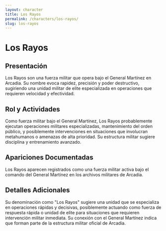 ```yaml
---
layout: character
title: Los Rayos
permalink: /characters/los-rayos/
slug: los-rayos
---
```


# Los Rayos

## Presentación
Los Rayos son una fuerza militar que opera bajo el General Martínez en Arcadia. Su nombre evoca rapidez, precisión y poder destructivo, sugiriendo una unidad militar de elite especializada en operaciones que requieren velocidad y efectividad.

## Rol y Actividades
Como fuerza militar bajo el General Martínez, Los Rayos probablemente ejecutan operaciones militares especializadas, mantenimiento del orden público, y posiblemente intervenciones en situaciones que involucran metahumanos o amenazas de alta prioridad. Su estructura militar sugiere disciplina y entrenamiento avanzado.

## Apariciones Documentadas
Los Rayos aparecen registrados como una fuerza militar activa bajo el comando del General Martínez en los archivos militares de Arcadia.

## Detalles Adicionales
Su denominación como "Los Rayos" sugiere una unidad que se especializa en operaciones rápidas y decisivas, posiblemente actuando como fuerza de respuesta rápida o unidad de elite para situaciones que requieren intervención militar inmediata. Su conexión con el General Martínez indica que forman parte de la estructura militar oficial de Arcadia.